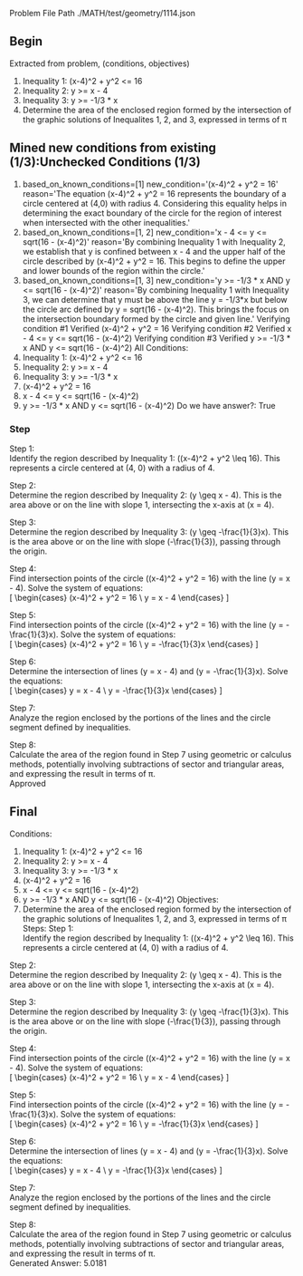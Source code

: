 Problem File Path
./MATH/test/geometry/1114.json
## Begin
Extracted from problem, (conditions, objectives)
1. Inequality 1: (x-4)^2 + y^2 <= 16
2. Inequality 2: y >= x - 4
3. Inequality 3: y >= -1/3 * x
1. Determine the area of the enclosed region formed by the intersection of the graphic solutions of Inequalites 1, 2, and 3, expressed in terms of π
## Mined new conditions from existing (1/3):Unchecked Conditions (1/3)
1. based_on_known_conditions=[1] new_condition='(x-4)^2 + y^2 = 16' reason='The equation (x-4)^2 + y^2 = 16 represents the boundary of a circle centered at (4,0) with radius 4. Considering this equality helps in determining the exact boundary of the circle for the region of interest when intersected with the other inequalities.'
2. based_on_known_conditions=[1, 2] new_condition='x - 4 <= y <= sqrt(16 - (x-4)^2)' reason='By combining Inequality 1 with Inequality 2, we establish that y is confined between x - 4 and the upper half of the circle described by (x-4)^2 + y^2 = 16. This begins to define the upper and lower bounds of the region within the circle.'
3. based_on_known_conditions=[1, 3] new_condition='y >= -1/3 * x AND y <= sqrt(16 - (x-4)^2)' reason='By combining Inequality 1 with Inequality 3, we can determine that y must be above the line y = -1/3*x but below the circle arc defined by y = sqrt(16 - (x-4)^2). This brings the focus on the intersection boundary formed by the circle and given line.'
Verifying condition #1
Verified
(x-4)^2 + y^2 = 16
Verifying condition #2
Verified
x - 4 <= y <= sqrt(16 - (x-4)^2)
Verifying condition #3
Verified
y >= -1/3 * x AND y <= sqrt(16 - (x-4)^2)
All Conditions: 
1. Inequality 1: (x-4)^2 + y^2 <= 16
2. Inequality 2: y >= x - 4
3. Inequality 3: y >= -1/3 * x
4. (x-4)^2 + y^2 = 16
5. x - 4 <= y <= sqrt(16 - (x-4)^2)
6. y >= -1/3 * x AND y <= sqrt(16 - (x-4)^2)
Do we have answer?: True
### Step
Step 1:  
Identify the region described by Inequality 1: \((x-4)^2 + y^2 \leq 16\). This represents a circle centered at (4, 0) with a radius of 4.  

Step 2:  
Determine the region described by Inequality 2: \(y \geq x - 4\). This is the area above or on the line with slope 1, intersecting the x-axis at \(x = 4\).  

Step 3:  
Determine the region described by Inequality 3: \(y \geq -\frac{1}{3}x\). This is the area above or on the line with slope \(-\frac{1}{3}\), passing through the origin.  

Step 4:  
Find intersection points of the circle \((x-4)^2 + y^2 = 16\) with the line \(y = x - 4\). Solve the system of equations:  
\[
\begin{cases} 
(x-4)^2 + y^2 = 16 \\
y = x - 4 
\end{cases}
\]  

Step 5:  
Find intersection points of the circle \((x-4)^2 + y^2 = 16\) with the line \(y = -\frac{1}{3}x\). Solve the system of equations:  
\[
\begin{cases} 
(x-4)^2 + y^2 = 16 \\
y = -\frac{1}{3}x 
\end{cases}
\]  

Step 6:  
Determine the intersection of lines \(y = x - 4\) and \(y = -\frac{1}{3}x\). Solve the equations:  
\[
\begin{cases} 
y = x - 4 \\
y = -\frac{1}{3}x 
\end{cases}
\]  

Step 7:  
Analyze the region enclosed by the portions of the lines and the circle segment defined by inequalities.  

Step 8:  
Calculate the area of the region found in Step 7 using geometric or calculus methods, potentially involving subtractions of sector and triangular areas, and expressing the result in terms of π.  
Approved
## Final
Conditions:
1. Inequality 1: (x-4)^2 + y^2 <= 16
2. Inequality 2: y >= x - 4
3. Inequality 3: y >= -1/3 * x
4. (x-4)^2 + y^2 = 16
5. x - 4 <= y <= sqrt(16 - (x-4)^2)
6. y >= -1/3 * x AND y <= sqrt(16 - (x-4)^2)
Objectives:
1. Determine the area of the enclosed region formed by the intersection of the graphic solutions of Inequalites 1, 2, and 3, expressed in terms of π
Steps:
Step 1:  
Identify the region described by Inequality 1: \((x-4)^2 + y^2 \leq 16\). This represents a circle centered at (4, 0) with a radius of 4.  

Step 2:  
Determine the region described by Inequality 2: \(y \geq x - 4\). This is the area above or on the line with slope 1, intersecting the x-axis at \(x = 4\).  

Step 3:  
Determine the region described by Inequality 3: \(y \geq -\frac{1}{3}x\). This is the area above or on the line with slope \(-\frac{1}{3}\), passing through the origin.  

Step 4:  
Find intersection points of the circle \((x-4)^2 + y^2 = 16\) with the line \(y = x - 4\). Solve the system of equations:  
\[
\begin{cases} 
(x-4)^2 + y^2 = 16 \\
y = x - 4 
\end{cases}
\]  

Step 5:  
Find intersection points of the circle \((x-4)^2 + y^2 = 16\) with the line \(y = -\frac{1}{3}x\). Solve the system of equations:  
\[
\begin{cases} 
(x-4)^2 + y^2 = 16 \\
y = -\frac{1}{3}x 
\end{cases}
\]  

Step 6:  
Determine the intersection of lines \(y = x - 4\) and \(y = -\frac{1}{3}x\). Solve the equations:  
\[
\begin{cases} 
y = x - 4 \\
y = -\frac{1}{3}x 
\end{cases}
\]  

Step 7:  
Analyze the region enclosed by the portions of the lines and the circle segment defined by inequalities.  

Step 8:  
Calculate the area of the region found in Step 7 using geometric or calculus methods, potentially involving subtractions of sector and triangular areas, and expressing the result in terms of π.  
Generated Answer: 
5.0181